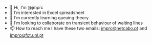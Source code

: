 - 👋 Hi, I’m @jmprc
- 👀 I’m interested in Excel spreadsheet
- 🌱 I’m currently learning queuing theory
- 💞️ I’m looking to collaborate on transient behaviour of waiting lines
- 📫 How to reach me I have these two emails: jmprc@netcabo.pt and jmprc@fct.unl.pt

<!---
jmprc/jmprc is a ✨ special ✨ repository because its `README.md` (this file) appears on your GitHub profile.
You can click the Preview link to take a look at your changes.
--->

